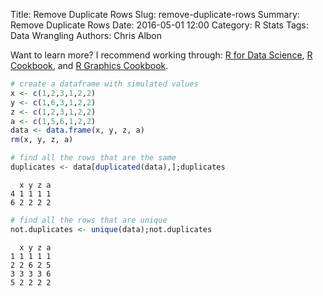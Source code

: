 Title: Remove Duplicate Rows
Slug: remove-duplicate-rows
Summary: Remove Duplicate Rows
Date: 2016-05-01 12:00
Category: R Stats
Tags: Data Wrangling
Authors: Chris Albon


Want to learn more? I recommend working through: [R for Data Science](http://amzn.to/2myxnhi), [R Cookbook](http://amzn.to/2lF6hkb), and [R Graphics Cookbook](http://amzn.to/2m0fcPL).


```R
# create a dataframe with simulated values
x <- c(1,2,3,1,2,2)
y <- c(1,6,3,1,2,2)
z <- c(1,2,3,1,2,2)
a <- c(1,5,6,1,2,2)
data <- data.frame(x, y, z, a)
rm(x, y, z, a)
```


```R
# find all the rows that are the same
duplicates <- data[duplicated(data),];duplicates
```




      x y z a
    4 1 1 1 1
    6 2 2 2 2




```R
# find all the rows that are unique
not.duplicates <- unique(data);not.duplicates
```




      x y z a
    1 1 1 1 1
    2 2 6 2 5
    3 3 3 3 6
    5 2 2 2 2
